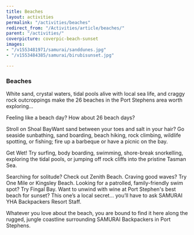 ```yaml
---
title: Beaches
layout: activities
permalink: "/activities/beaches"
redirect_from: "/Activities/article/beaches/"
parent: "/activities/"
coverpicture: coverpic-beach-sunset
images:
- "/v1553481971/samurai/sanddunes.jpg"
- "/v1553484385/samurai/birubisunset.jpg"

---
```

### Beaches

White sand, crystal waters, tidal pools alive with local sea life, and craggy rock outcroppings make the 26 beaches in the Port Stephens area worth exploring...

Feeling like a beach day? How about 26 beach days?

Stroll on Shoal BayWant sand between your toes and salt in your hair? Go seaside sunbathing, sand boarding, beach hiking, rock climbing, wildlife spotting, or fishing; fire up a barbeque or have a picnic on the bay.

Get Wet! Try surfing, body boarding, swimming, shore-break snorkelling, exploring the tidal pools, or jumping off rock cliffs into the pristine Tasman Sea.

Searching for solitude? Check out Zenith Beach. Craving good waves? Try One Mile or Kingsley Beach. Looking for a patrolled, family-friendly swim spot? Try Fingal Bay. Want to unwind with wine at Port Stephen's best beach for sunset? This one’s a local secret… you’ll have to ask SAMURAI YHA Backpackers Resort Staff.  

Whatever you love about the beach, you are bound to find it here along the rugged, jungle coastline surrounding SAMURAI Backpackers in Port Stephens.